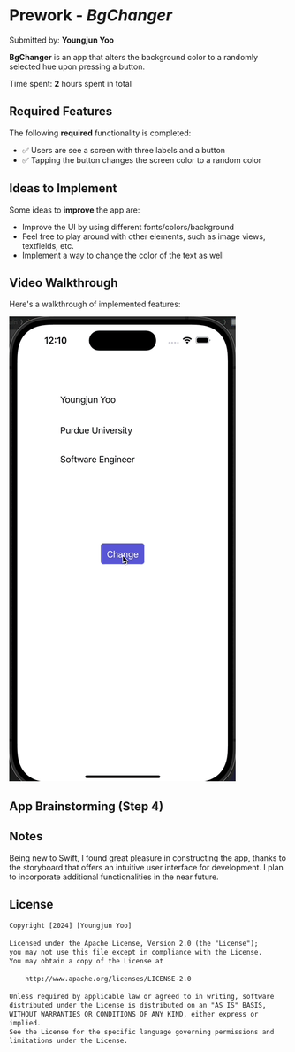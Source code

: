# Prework - *BgChanger*

Submitted by: **Youngjun Yoo**

**BgChanger** is an app that alters the background color to a randomly selected hue upon pressing a button.

Time spent: **2** hours spent in total

## Required Features

The following **required** functionality is completed:

- ✅ Users are see a screen with three labels and a button
- ✅ Tapping the button changes the screen color to a random color

## Ideas to Implement

Some ideas to **improve** the app are:

- Improve the UI by using different fonts/colors/background
- Feel free to play around with other elements, such as image views, textfields, etc.
- Implement a way to change the color of the text as well
 
## Video Walkthrough

Here's a walkthrough of implemented features:

<img src='assets/iOS101_prework.gif' title='Video Walkthrough' width='' alt='Video Walkthrough' />

## App Brainstorming (Step 4)


## Notes

Being new to Swift, I found great pleasure in constructing the app, thanks to the storyboard that offers an intuitive user interface for development. I plan to incorporate additional functionalities in the near future.

## License

    Copyright [2024] [Youngjun Yoo]

    Licensed under the Apache License, Version 2.0 (the "License");
    you may not use this file except in compliance with the License.
    You may obtain a copy of the License at

        http://www.apache.org/licenses/LICENSE-2.0

    Unless required by applicable law or agreed to in writing, software
    distributed under the License is distributed on an "AS IS" BASIS,
    WITHOUT WARRANTIES OR CONDITIONS OF ANY KIND, either express or implied.
    See the License for the specific language governing permissions and
    limitations under the License.
